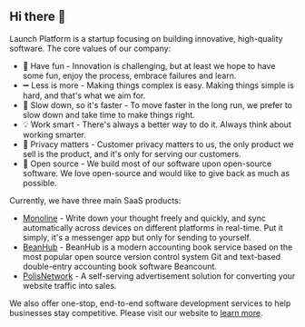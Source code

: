 ## Hi there 👋

Launch Platform is a startup focusing on building innovative, high-quality software. The core values of our company:

- 🎉 Have fun - Innovation is challenging, but at least we hope to have some fun, enjoy the process, embrace failures and learn.
- ➖ Less is more - Making things complex is easy. Making things simple is hard, and that's what we aim for.
- 🍵 Slow down, so it's faster - To move faster in the long run, we prefer to slow down and take time to make things right.
- 💡 Work smart - There's always a better way to do it. Always think about working smarter.
- 🙈 Privacy matters - Customer privacy matters to us, the only product we sell is the product, and it's only for serving our customers.
- 🎁 Open source - We build most of our software upon open-source software. We love open-source and would like to give back as much as possible.

Currently, we have three main SaaS products:

- [Monoline](https://monoline.io/) - Write down your thought freely and quickly, and sync automatically across devices on different platforms in real-time. Put it simply, it's a messenger app but only for sending to yourself.
- [BeanHub](https://beanhub.io) - BeanHub is a modern accounting book service based on the most popular open source version control system Git and text-based double-entry accounting book software Beancount.
- [PolisNetwork](https://polisnetwork.io) - A self-serving advertisement solution for converting your website traffic into sales.

We also offer one-stop, end-to-end software development services to help businesses stay competitive.
Please visit our website to [learn more](https://launchplatform.com/service/).
